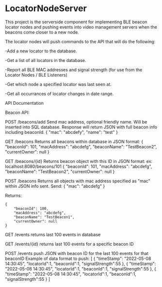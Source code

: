 # LocatorNodeServer
This project is the serverside component for implementing BLE beacon locator nodes and pushing events into video management servers when the beacons come closer to a new node.

The locator nodes will push commands to the API that will do the following:

-Add a new locator to the database.

-Get a list of all locators in the database.

-Report all BLE MAC addresses and signal strength (for use from the Locator Nodes / BLE Listeners)

-Get which node a specified locator was last seen at.

-Get all occurrances of locator changes in date range.






API Documentation

Beacon API:

POST /beacons/add
Send mac address, optional friendly name. Will be inserted into SQL database. Response will return JSON with full beacon info including beaconId.
{
    "mac": "abcdefy",
    "name": "test"
}

GET /beacons
Returns all beacons within database in JSON format:
    {
        "beaconId": 101,
        "macAddress": "abcdefg",
        "beaconName": "TestBeacon2",
        "currentOwner": null
    }

GET /beacons/{id}
Returns beacon object with this ID in JSON format:
ex: localhost:8080/beacons/101
    {
        "beaconId": 101,
        "macAddress": "abcdefg",
        "beaconName": "TestBeacon2",
        "currentOwner": null
    }
    

POST /beacons
Returns all objects with mac address specified as "mac" within JSON info sent. Send:
{
    "mac": "abcdefg"
}

Returns: 

    {
        "beaconId": 100,
        "macAddress": "abcdefg",
        "beaconName": "TestBeacon1",
        "currentOwner": null
    }


GET /events returns last 100 events in database

GET /events/{id} returns last 100 events for a specific beacon ID

POST /events push JSON with beacon ID for the last 100 events for that beaconID
Example of data format to push:
[
{
    "timeStamp": "2022-05-08 14:30:45",
    "locatorId":1,
    "beaconId":1,
    "signalStrength":55
},
{
    "timeStamp": "2022-05-08 14:30:45",
    "locatorId":1,
    "beaconId":1,
    "signalStrength":55
},
{
    "timeStamp": "2022-05-08 14:30:45",
    "locatorId":1,
    "beaconId":1,
    "signalStrength":55
}
]

